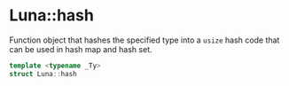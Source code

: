 # Luna::hash
Function object that hashes the specified type into a `usize` hash code that can be used in hash map and hash set. 

```c++
template <typename _Ty>
struct Luna::hash
```

